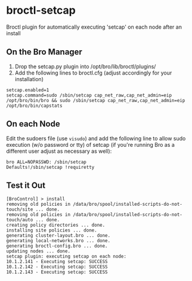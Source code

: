 # broctl-setcap
Broctl plugin for automatically executing 'setcap' on each node after an install

## On the Bro Manager
1. Drop the setcap.py plugin into /opt/bro/lib/broctl/plugins/
2. Add the following lines to broctl.cfg (adjust accordingly for your installation)
```
setcap.enabled=1
setcap.command=sudo /sbin/setcap cap_net_raw,cap_net_admin=eip /opt/bro/bin/bro && sudo /sbin/setcap cap_net_raw,cap_net_admin=eip /opt/bro/bin/capstats
```
## On each Node
Edit the sudoers file (use `visudo`) and add the following line to allow sudo execution (w/o password or tty) of setcap (if you're running Bro as a different user adjust as necessary as well):

```
bro	ALL=NOPASSWD: /sbin/setcap
Defaults!/sbin/setcap !requiretty
```

## Test it Out
    [BroControl] > install
    removing old policies in /data/bro/spool/installed-scripts-do-not-touch/site ... done.
    removing old policies in /data/bro/spool/installed-scripts-do-not-touch/auto ... done.
    creating policy directories ... done.
    installing site policies ... done.
    generating cluster-layout.bro ... done.
    generating local-networks.bro ... done.
    generating broctl-config.bro ... done.
    updating nodes ... done.
    setcap plugin: executing setcap on each node:
    10.1.2.141 - Executing setcap: SUCCESS
    10.1.2.142 - Executing setcap: SUCCESS
    10.1.2.143 - Executing setcap: SUCCESS
    
